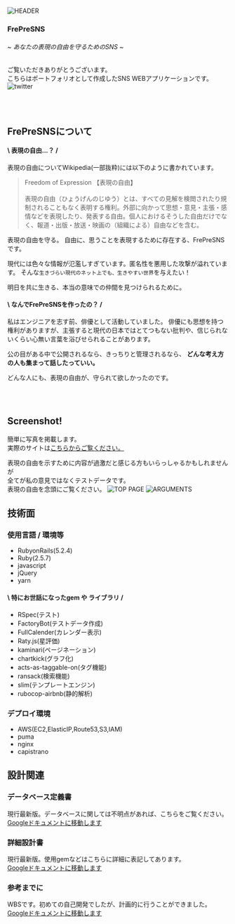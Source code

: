 ![HEADER](https://user-images.githubusercontent.com/61111655/84236820-422abb80-ab33-11ea-8e62-c9cf3bff34f5.png)

### FrePreSNS
###### ~ あなたの表現の自由を守るためのSNS ~ 
ご覧いただきありがとうございます。  
こちらはポートフォリオとして作成したSNS WEBアプリケーションです。  
![twitter](https://img.shields.io/twitter/url?style=social&url=https%3A%2F%2Fgithub.com%2Fmkmy1123%2FFrePreSNS)

<br>
<br>

## FrePreSNSについて
#### \ 表現の自由...？ /

表現の自由についてWikipedia(一部抜粋)には以下のように書かれています。

> Freedom of Expression 【表現の自由】 <br>
> <br>
> 表現の自由（ひょうげんのじゆう）とは、すべての見解を検閲されたり規制されることもなく表明する権利。外部に向かって思想・意見・主張・感情などを表現したり、発表する自由。個人におけるそうした自由だけでなく、報道・出版・放送・映画の（組織による）自由などを含む。

表現の自由を守る。  自由に、思うことを表現するために存在する、FrePreSNSです。

現代には色々な情報が氾濫しすぎています。匿名性を悪用した攻撃が溢れています。  そんな`生きづらい現代のネット上でも、生きやすい世界`を与えたい！

明日を共に生きる、本当の意味での仲間を見つけられるために。


#### \ なんでFrePreSNSを作ったの？ /

私はエンジニアを志す前、俳優として活動していました。  俳優にも思想を持つ権利がありますが、主張すると現代の日本ではとてつもない批判や、信じられないくらい心無い言葉を浴びせられることがあります。

公の目がある中で公開されるなら、きっちりと管理されるなら、  **どんな考え方の人も集まって話したっていい。**

どんな人にも、表現の自由が、守られて欲しかったのです。

<br>
<br>

## Screenshot!
簡単に写真を掲載します。  
実際のサイトは[こちらからご覧ください。](https://frepresns.com)


表現の自由を示すために内容が過激だと感じる方もいらっしゃるかもしれませんが  
全てが私の意見ではなくテストデータです。  
表現の自由を念頭にご覧ください。
![TOP PAGE](https://user-images.githubusercontent.com/61111655/84232788-fc1e2980-ab2b-11ea-824f-a00fb2c3a255.png)
![ARGUMENTS](https://user-images.githubusercontent.com/61111655/84238777-879cb800-ab36-11ea-9d23-3362a0be159c.png)



## 技術面
### 使用言語 / 環境等
-  RubyonRails(5.2.4)
-  Ruby(2.5.7)
-  javascript
-  jQuery
-  yarn

#### \ 特にお世話になったgem や ライブラリ /
- RSpec(テスト)
- FactoryBot(テストデータ作成)
- FullCalender(カレンダー表示)
- Raty.js(星評価)
- kaminari(ページネーション)
- chartkick(グラフ化)
- acts-as-taggable-on(タグ機能)
- ransack(検索機能)
- slim(テンプレートエンジン)
- rubocop-airbnb(静的解析)

### デプロイ環境
- AWS(EC2,ElasticIP,Route53,S3,IAM)
- puma
- nginx
- capistrano


## 設計関連

### データベース定義書
  現行最新版。データベースに関しては不明点があれば、こちらをご覧ください。  
[Googleドキュメントに移動します](https://docs.google.com/spreadsheets/d/1LJDf-PTz2rxxBPnCHkduCCveFnAMm-yxTkbmD6VxaNY/edit#gid=484817952)

### 詳細設計書
  現行最新版。使用gemなどはこちらに詳細に表記してあります。  
[Googleドキュメントに移動します](https://docs.google.com/spreadsheets/d/1ELdvGt2tc8qumAhRqrdeybJLEICKoSfhN-yjP-pc4kQ/edit#gid=2019313919)


### 参考までに
  WBSです。初めての自己開発でしたが、計画的に行うことができました。  
[Googleドキュメントに移動します](https://docs.google.com/spreadsheets/d/1tgcUZLeBETO5J1ap4PkeI7nnB0Fe5afuVtAP8pvLnDw/edit#gid=1773513600)


